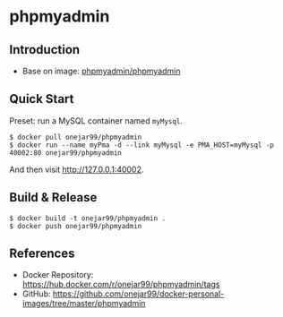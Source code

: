 # phpmyadmin

## Introduction

- Base on image: [phpmyadmin/phpmyadmin](https://hub.docker.com/r/phpmyadmin/phpmyadmin/)

## Quick Start

Preset: run a MySQL container named `myMysql`.

```
$ docker pull onejar99/phpmyadmin
$ docker run --name myPma -d --link myMysql -e PMA_HOST=myMysql -p 40002:80 onejar99/phpmyadmin
```

And then visit http://127.0.0.1:40002.



## Build & Release

```
$ docker build -t onejar99/phpmyadmin .
$ docker push onejar99/phpmyadmin
```


## References

- Docker Repository: https://hub.docker.com/r/onejar99/phpmyadmin/tags
- GitHub: https://github.com/onejar99/docker-personal-images/tree/master/phpmyadmin
